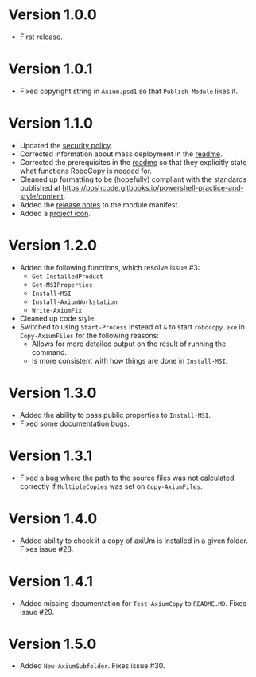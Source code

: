 # Version 1.0.0
* First release.

# Version 1.0.1
* Fixed copyright string in `Axium.psd1` so that `Publish-Module` likes it.

# Version 1.1.0
* Updated the [security policy](SECURITY.md).
* Corrected information about mass deployment in the [readme](README.md).
* Corrected the prerequisites in the [readme](README.md) so that they explicitly state what functions RoboCopy is needed for.
* Cleaned up formatting to be (hopefully) compliant with the standards published at https://poshcode.gitbooks.io/powershell-practice-and-style/content.
* Added the [release notes](CHANGELOG.md) to the module manifest.
* Added a [project icon](Icon.svg).

# Version 1.2.0
* Added the following functions, which resolve issue #3:
  - `Get-InstalledProduct`
  - `Get-MSIProperties`
  - `Install-MSI`
  - `Install-AxiumWorkstation`
  - `Write-AxiumFix`
* Cleaned up code style.
* Switched to using `Start-Process` instead of `&` to start `robocopy.exe` in `Copy-AxiumFiles` for the following reasons:
  * Allows for more detailed output on the result of running the command.
  * Is more consistent with how things are done in `Install-MSI`.

# Version 1.3.0
* Added the ability to pass public properties to `Install-MSI`.
* Fixed some documentation bugs.

# Version 1.3.1
* Fixed a bug where the path to the source files was not calculated correctly if `MultipleCopies` was set on `Copy-AxiumFiles`.

# Version 1.4.0
* Added ability to check if a copy of axiUm is installed in a given folder. Fixes issue #28.

# Version 1.4.1
* Added missing documentation for `Test-AxiumCopy` to `README.MD`. Fixes issue #29.

# Version 1.5.0
* Added `New-AxiumSubfolder`. Fixes issue #30.

